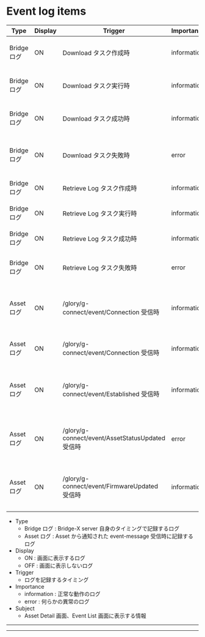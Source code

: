 # Event log items

| Type        | Display | Trigger                                          | Importance  | Subject                                                                    |
| ----------- | ------- | ------------------------------------------------ | ----------- | -------------------------------------------------------------------------- |
| Bridge ログ | ON      | Download タスク作成時                            | information | "Create Task ( Download : \${packageName} )"                               |
| Bridge ログ | ON      | Download タスク実行時                            | information | "Start Task ( Download : \${packageName} )"                                |
| Bridge ログ | ON      | Download タスク成功時                            | information | "Success Task ( Download : \${packageName} )"                              |
| Bridge ログ | ON      | Download タスク失敗時                            | error       | "Fail Task ( Download : ${packageName} ) Error : ${result}"                |
| Bridge ログ | ON      | Retrieve Log タスク作成時                        | information | "Create Task ( Retrieve Log : \${logType} )"                               |
| Bridge ログ | ON      | Retrieve Log タスク実行時                        | information | "Start Task ( Retrieve Log : \${logType} )"                                |
| Bridge ログ | ON      | Retrieve Log タスク成功時                        | information | "Success Task ( Retrieve Log : \${logType} )"                              |
| Bridge ログ | ON      | Retrieve Log タスク失敗時                        | error       | "Fail Task ( Retrieve Log : ${logType} ) Error : ${result}"                |
| Asset ログ  | ON      | /glory/g-connect/event/Connection 受信時         | information | "Device ${assetId} / ${typeId} : Connected ( IP Address : \${ipAddress} )" |
| Asset ログ  | ON      | /glory/g-connect/event/Connection 受信時         | information | "Device ${assetId} / ${typeId} : Disconnected"                             |
| Asset ログ  | ON      | /glory/g-connect/event/Established 受信時        | information | "Device ${assetId} / ${typeId} : Established versions：[ ${versions} ]"    |
| Asset ログ  | ON      | /glory/g-connect/event/AssetStatusUpdated 受信時 | error       | "Device ${assetId} / ${typeId} : Error : ${errorCode} ( ${errorMessage} )" |
| Asset ログ  | ON      | /glory/g-connect/event/FirmwareUpdated 受信時    | information | "Device ${assetId} / ${typeId} : Firmware updated [ ${package list} ]"     |

-   Type
    -   Bridge ログ : Bridge-X server 自身のタイミングで記録するログ
    -   Asset ログ : Asset から通知された event-message 受信時に記録するログ
-   Display
    -   ON : 画面に表示するログ
    -   OFF : 画面に表示しないログ
-   Trigger
    -   ログを記録するタイミング
-   Importance
    -   information : 正常な動作のログ
    -   error : 何らかの異常のログ
-   Subject
    -   Asset Detail 画面、Event List 画面に表示する情報

---

---
